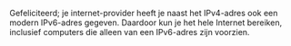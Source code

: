 
Gefeliciteerd; je internet-provider heeft je naast het IPv4-adres ook een
modern IPv6-adres gegeven. Daardoor kun je het hele Internet bereiken,
inclusief computers die alleen van een IPv6-adres zijn voorzien.
